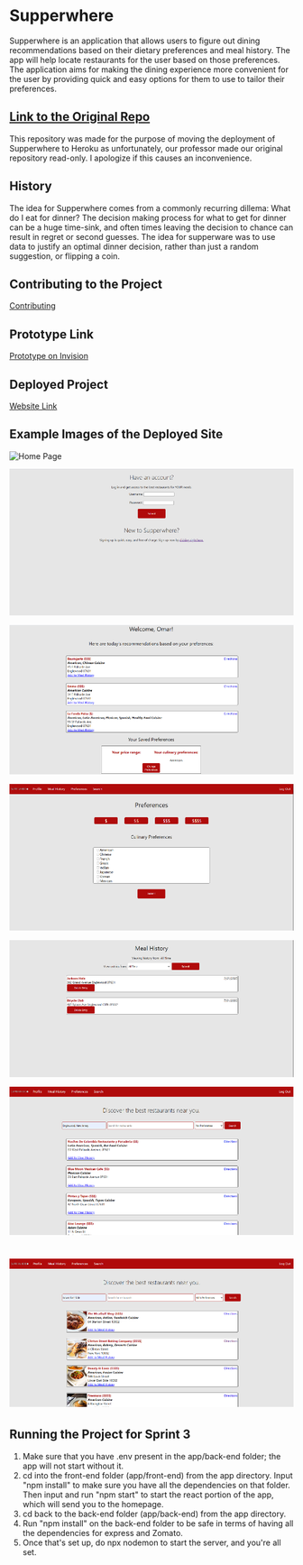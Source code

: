 # Supperwhere

Supperwhere is an application that allows users to figure out dining recommendations based on their dietary preferences and meal history. The app will help locate restaurants for the user based on those preferences. The application aims for making the dining experience more convenient for the user by providing quick and easy options for them to use to tailor their preferences.

## [Link to the Original Repo](https://github.com/nyu-software-engineering/spring-2020-crystal-balboa)

This repository was made for the purpose of moving the deployment of Supperwhere to Heroku as unfortunately, our professor made our original repository read-only. I apologize if this causes an inconvenience.

## History

The idea for Supperwhere comes from a commonly recurring dillema: What do I eat for dinner? The decision making process for what to get for dinner can be a huge time-sink, and often times leaving the decision to chance can result in regret or second guesses. The idea for supperware was to use data to justify an optimal dinner decision, rather than just a random suggestion, or flipping a coin.

## Contributing to the Project

[Contributing](https://github.com/nyu-software-engineering/spring-2020-crystal-balboa/blob/master/CONTRIBUTING.md)

## Prototype Link

[Prototype on Invision](https://projects.invisionapp.com/share/MGW6PTTJ4HP#/screens/407491823_Login_Page)

## Deployed Project
[Website Link](http://157.245.94.160:3000/)


## Example Images of the Deployed Site

![Home Page](/images/Home_Screen.PNG)

![Login Page](/images/Login_Screen.PNG)

![Profile Page](/images/Profile_Page.PNG)

![Preferences Page](/images/Preferences_Page.PNG)

![Meal History](/images/Meal_History.PNG)

![Search Page no Preferences](/images/Search_Page_No_Prefs.PNG)

![Search Page with Preferences](/images/Search_Page_With_Prefs.PNG)
=======
## Running the Project for Sprint 3

1. Make sure that you have .env present in the app/back-end folder; the app will not start without it. 
2. cd into the front-end folder (app/front-end) from the app directory. Input "npm install" to make sure you have all the dependencies on that folder. Then input and run "npm start" to start the react portion of the app, which will send you to the homepage.
3. cd back to the back-end folder (app/back-end) from the app directory.
5. Run "npm install" on the back-end folder to be safe in terms of having all the dependencies for express and Zomato.
6. Once that's set up, do npx nodemon to start the server, and you're all set.

